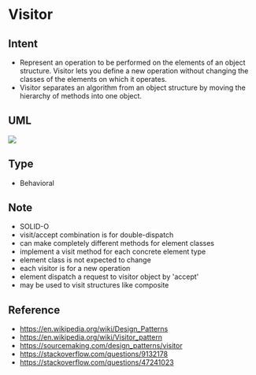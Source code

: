 # Visitor

## Intent
- Represent an operation to be performed on the elements of an object
  structure. Visitor lets you define a new operation without changing
  the classes of the elements on which it operates.
- Visitor separates an algorithm from an object structure by moving the
  hierarchy of methods into one object.

## UML
<img src="http://yuml.me/diagram/plain/class/[IVisitor|+visit1(Element1);+visit2(Element2)],[IElement|+accept(IVisitor)],[IElement]->[IVisitor],[IVisitor]^-.-[Visitor1],[IVisitor]^-.-[Visitor2],[IElement]^-.-[Element1],[IElement]^-.-[Element2]">
<!--
[IVisitor|+visit1(Element1);+visit2(Element2)],
[IElement|+accept(IVisitor)],
[IElement]->[IVisitor],
[IVisitor]^-.-[Visitor1],
[IVisitor]^-.-[Visitor2],
[IElement]^-.-[Element1],
[IElement]^-.-[Element2],
-->

## Type
- Behavioral

## Note
- SOLID-O
- visit/accept combination is for double-dispatch
- can make completely different methods for element classes
- implement a visit method for each concrete element type
- element class is not expected to change
- each visitor is for a new operation
- element dispatch a request to visitor object by 'accept'
- may be used to visit structures like composite

## Reference
- https://en.wikipedia.org/wiki/Design_Patterns
- https://en.wikipedia.org/wiki/Visitor_pattern
- https://sourcemaking.com/design_patterns/visitor
- https://stackoverflow.com/questions/9132178
- https://stackoverflow.com/questions/47241023
